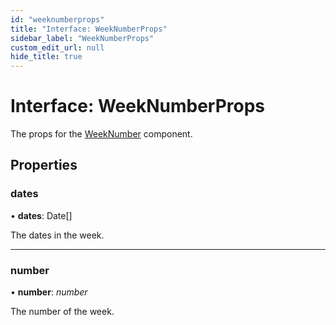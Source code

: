 ```yaml
---
id: "weeknumberprops"
title: "Interface: WeekNumberProps"
sidebar_label: "WeekNumberProps"
custom_edit_url: null
hide_title: true
---
```


# Interface: WeekNumberProps

The props for the [WeekNumber](../functions/weeknumber.md) component.

## Properties

### dates

• **dates**: Date[]

The dates in the week.

___

### number

• **number**: *number*

The number of the week.
